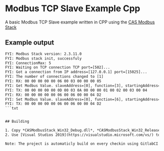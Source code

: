 # Modbus TCP Slave Example Cpp

A basic Modbus TCP Slave example written in CPP using the [CAS Modbus Stack](https://store.chipkin.com/services/stacks/modbus-stack)

## Example output

```txt
FYI: Modbus Stack version: 2.3.11.0
FYI: Modbus stack init, successfuly
FYI: ConnectionMax: 5
FYI: Waiting on TCP connection TCP port=[502]...
FYI: Got a connection from IP address=[127.0.0.1] port=[15025]...
FYI: The number of connections changed to [1]
FYI: RX: 00 00 00 00 00 06 00 03 00 00 00 05
FYI: Get Modbus Value. slaveAddress=[0], function=[3], startingAddress=[0], length=[5], dataSize=[250]
FYI: TX: 00 00 00 00 00 0D 00 03 0A 00 00 00 01 00 02 00 03 00 04
FYI: RX: 00 00 00 00 00 06 00 06 00 00 04 D2
FYI: Set Modbus Value. slaveAddress=[0], function=[6], startingAddress=[0], length=[1], dataSize=[2]
FYI: TX: 00 00 00 00 00 06 00 06 00 00 04 D2
```txt


## Building

1. Copy *CASModbusStack_Win32_Debug.dll*, *CASModbusStack_Win32_Release.dll*, *CASModbusStack_x64_Debug.dll*, and *CASModbusStack_x64_Release.dll* from the [CAS Modbus Stack](https://store.chipkin.com/services/stacks/modbus-stack) project  into the /bin/ folder.
2. Use [Visual Studios 2019](https://visualstudio.microsoft.com/vs/) to build the project. The solution can be found in the */ModbusTCPSlaveExampleCpp/* folder.

Note: The project is automaticly build on every checkin using GitlabCI.

